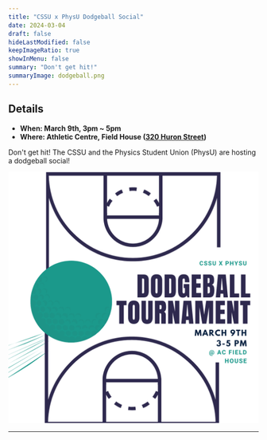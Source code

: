 ```yaml
---
title: "CSSU x PhysU Dodgeball Social"
date: 2024-03-04
draft: false
hideLastModified: false
keepImageRatio: true
showInMenu: false
summary: "Don't get hit!"
summaryImage: dodgeball.png
---
```


## Details

- **When: March 9th, 3pm ~ 5pm**
- **Where: Athletic Centre, Field House ([320 Huron Street](https://www.google.com/maps/place/Athletic+Centre/@43.6629057,-79.4019402,279m/data=!3m1!1e3!4m6!3m5!1s0x882b34bef8a76637:0x943db09cba311486!8m2!3d43.6629731!4d-79.4002449!16s%2Fg%2F11b6ljkz8t?entry=ttu))**

Don't get hit! The CSSU and the Physics Student Union (PhysU) are hosting a dodgeball social!

![Join us](dodgeball.png)

---
